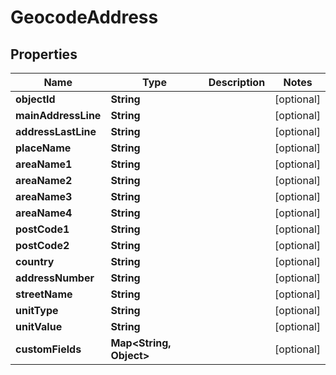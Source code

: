 

# GeocodeAddress


## Properties

Name | Type | Description | Notes
------------ | ------------- | ------------- | -------------
**objectId** | **String** |  |  [optional]
**mainAddressLine** | **String** |  |  [optional]
**addressLastLine** | **String** |  |  [optional]
**placeName** | **String** |  |  [optional]
**areaName1** | **String** |  |  [optional]
**areaName2** | **String** |  |  [optional]
**areaName3** | **String** |  |  [optional]
**areaName4** | **String** |  |  [optional]
**postCode1** | **String** |  |  [optional]
**postCode2** | **String** |  |  [optional]
**country** | **String** |  |  [optional]
**addressNumber** | **String** |  |  [optional]
**streetName** | **String** |  |  [optional]
**unitType** | **String** |  |  [optional]
**unitValue** | **String** |  |  [optional]
**customFields** | **Map&lt;String, Object&gt;** |  |  [optional]



